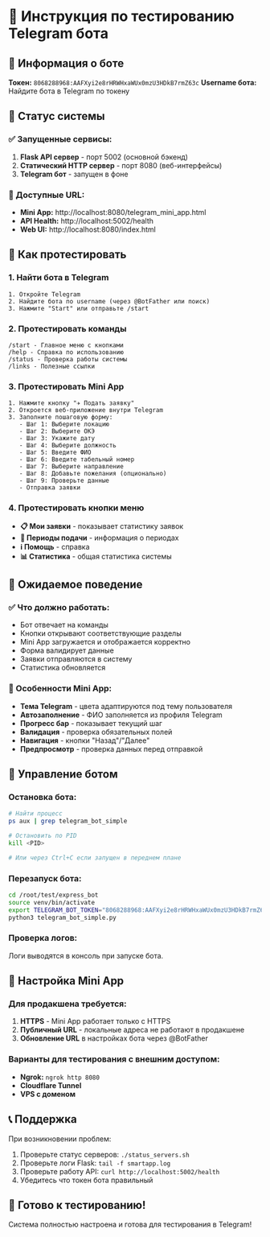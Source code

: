 # 🧪 Инструкция по тестированию Telegram бота

## 🤖 Информация о боте

**Токен:** `8068288968:AAFXyi2e8rHRWHxaWUx0mzU3HDkB7rmZ63c`
**Username бота:** Найдите бота в Telegram по токену

## 🚀 Статус системы

### ✅ Запущенные сервисы:
1. **Flask API сервер** - порт 5002 (основной бэкенд)
2. **Статический HTTP сервер** - порт 8080 (веб-интерфейсы)  
3. **Telegram бот** - запущен в фоне

### 🔗 Доступные URL:
- **Mini App:** http://localhost:8080/telegram_mini_app.html
- **API Health:** http://localhost:5002/health
- **Web UI:** http://localhost:8080/index.html

## 📱 Как протестировать

### 1. Найти бота в Telegram
```
1. Откройте Telegram
2. Найдите бота по username (через @BotFather или поиск)
3. Нажмите "Start" или отправьте /start
```

### 2. Протестировать команды
```
/start - Главное меню с кнопками
/help - Справка по использованию  
/status - Проверка работы системы
/links - Полезные ссылки
```

### 3. Протестировать Mini App
```
1. Нажмите кнопку "✈️ Подать заявку"
2. Откроется веб-приложение внутри Telegram
3. Заполните пошаговую форму:
   - Шаг 1: Выберите локацию
   - Шаг 2: Выберите ОКЭ
   - Шаг 3: Укажите дату
   - Шаг 4: Выберите должность
   - Шаг 5: Введите ФИО
   - Шаг 6: Введите табельный номер  
   - Шаг 7: Выберите направление
   - Шаг 8: Добавьте пожелания (опционально)
   - Шаг 9: Проверьте данные
   - Отправка заявки
```

### 4. Протестировать кнопки меню
- **📋 Мои заявки** - показывает статистику заявок
- **📅 Периоды подачи** - информация о периодах
- **ℹ️ Помощь** - справка
- **📊 Статистика** - общая статистика системы

## 🎯 Ожидаемое поведение

### ✅ Что должно работать:
- Бот отвечает на команды
- Кнопки открывают соответствующие разделы
- Mini App загружается и отображается корректно
- Форма валидирует данные
- Заявки отправляются в систему
- Статистика обновляется

### 📱 Особенности Mini App:
- **Тема Telegram** - цвета адаптируются под тему пользователя
- **Автозаполнение** - ФИО заполняется из профиля Telegram
- **Прогресс бар** - показывает текущий шаг
- **Валидация** - проверка обязательных полей
- **Навигация** - кнопки "Назад"/"Далее"
- **Предпросмотр** - проверка данных перед отправкой

## 🔧 Управление ботом

### Остановка бота:
```bash
# Найти процесс
ps aux | grep telegram_bot_simple

# Остановить по PID
kill <PID>

# Или через Ctrl+C если запущен в переднем плане
```

### Перезапуск бота:
```bash
cd /root/test/express_bot
source venv/bin/activate
export TELEGRAM_BOT_TOKEN="8068288968:AAFXyi2e8rHRWHxaWUx0mzU3HDkB7rmZ63c"
python3 telegram_bot_simple.py
```

### Проверка логов:
Логи выводятся в консоль при запуске бота.

## 🎨 Настройка Mini App

### Для продакшена требуется:
1. **HTTPS** - Mini App работает только с HTTPS
2. **Публичный URL** - локальные адреса не работают в продакшене
3. **Обновление URL** в настройках бота через @BotFather

### Варианты для тестирования с внешним доступом:
- **Ngrok:** `ngrok http 8080`
- **Cloudflare Tunnel**
- **VPS с доменом**

## 📞 Поддержка

При возникновении проблем:
1. Проверьте статус серверов: `./status_servers.sh`
2. Проверьте логи Flask: `tail -f smartapp.log`
3. Проверьте работу API: `curl http://localhost:5002/health`
4. Убедитесь что токен бота правильный

## 🎉 Готово к тестированию!

Система полностью настроена и готова для тестирования в Telegram!
